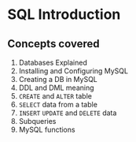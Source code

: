 # SQL Introduction
## Concepts covered
1. Databases Explained
2. Installing and Configuring MySQL
3. Creating a DB in MySQL
4. DDL and DML meaning
5. `CREATE` and `ALTER` table
6. `SELECT` data from a table
7. `INSERT` `UPDATE` and `DELETE` data
8. Subqueries
9. MySQL functions

